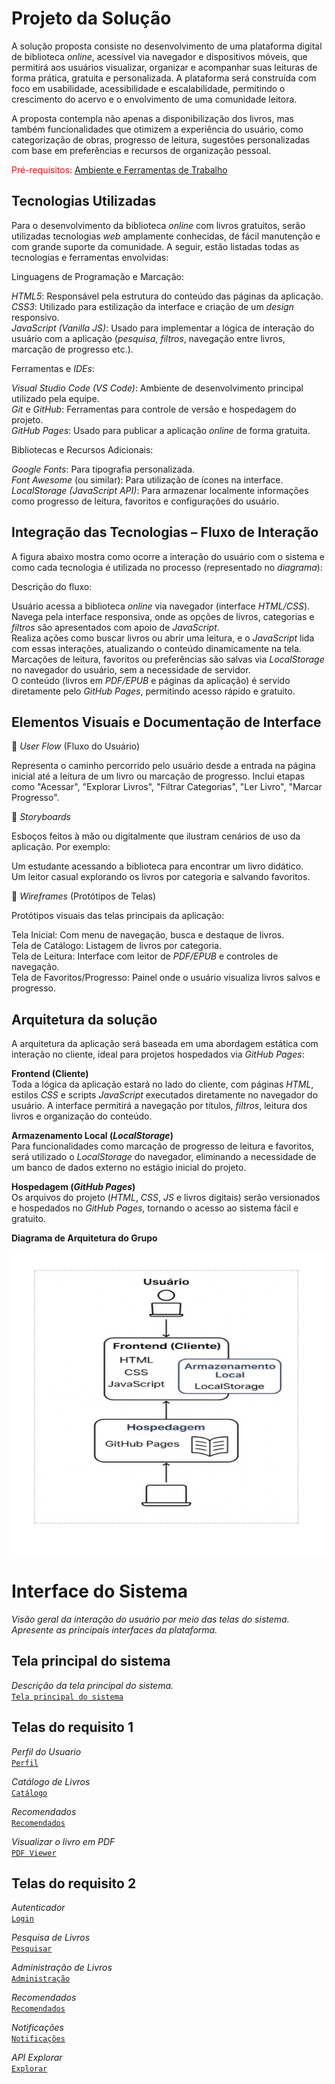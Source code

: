 # Projeto da Solução

A solução proposta consiste no desenvolvimento de uma plataforma digital de biblioteca <em>online</em>, acessível via navegador e dispositivos móveis, que permitirá aos usuários visualizar, organizar e acompanhar suas leituras de forma prática, gratuita e personalizada. A plataforma será construída com foco em usabilidade, acessibilidade e escalabilidade, permitindo o crescimento do acervo e o envolvimento de uma comunidade leitora.

A proposta contempla não apenas a disponibilização dos livros, mas também funcionalidades que otimizem a experiência do usuário, como categorização de obras, progresso de leitura, sugestões personalizadas com base em preferências e recursos de organização pessoal.

<span style="color:red">Pré-requisitos: <a href="4-Gestão-Configuração.md"> Ambiente e Ferramentas de Trabalho</a></span>

## Tecnologias Utilizadas

Para o desenvolvimento da biblioteca <em>online</em> com livros gratuitos, serão utilizadas tecnologias <em>web</em> amplamente conhecidas, de fácil manutenção e com grande suporte da comunidade. A seguir, estão listadas todas as tecnologias e ferramentas envolvidas:

Linguagens de Programação e Marcação:

<em>HTML5</em>: Responsável pela estrutura do conteúdo das páginas da aplicação.  
<em>CSS3</em>: Utilizado para estilização da interface e criação de um <em>design</em> responsivo.  
<em>JavaScript (Vanilla JS)</em>: Usado para implementar a lógica de interação do usuário com a aplicação (<em>pesquisa</em>, <em>filtros</em>, navegação entre livros, marcação de progresso etc.).

Ferramentas e <em>IDEs</em>:

<em>Visual Studio Code (VS Code)</em>: Ambiente de desenvolvimento principal utilizado pela equipe.  
<em>Git</em> e <em>GitHub</em>: Ferramentas para controle de versão e hospedagem do projeto.  
<em>GitHub Pages</em>: Usado para publicar a aplicação <em>online</em> de forma gratuita.

Bibliotecas e Recursos Adicionais:

<em>Google Fonts</em>: Para tipografia personalizada.  
<em>Font Awesome</em> (ou similar): Para utilização de ícones na interface.  
<em>LocalStorage (JavaScript API)</em>: Para armazenar localmente informações como progresso de leitura, favoritos e configurações do usuário.

## Integração das Tecnologias – Fluxo de Interação

A figura abaixo mostra como ocorre a interação do usuário com o sistema e como cada tecnologia é utilizada no processo (representado no <em>diagrama</em>):

Descrição do fluxo:

Usuário acessa a biblioteca <em>online</em> via navegador (interface <em>HTML/CSS</em>).  
Navega pela interface responsiva, onde as opções de livros, categorias e <em>filtros</em> são apresentados com apoio de <em>JavaScript</em>.  
Realiza ações como buscar livros ou abrir uma leitura, e o <em>JavaScript</em> lida com essas interações, atualizando o conteúdo dinamicamente na tela.  
Marcações de leitura, favoritos ou preferências são salvas via <em>LocalStorage</em> no navegador do usuário, sem a necessidade de servidor.  
O conteúdo (livros em <em>PDF/EPUB</em> e páginas da aplicação) é servido diretamente pelo <em>GitHub Pages</em>, permitindo acesso rápido e gratuito.

## Elementos Visuais e Documentação de Interface

📌 <em>User Flow</em> (Fluxo do Usuário)

Representa o caminho percorrido pelo usuário desde a entrada na página inicial até a leitura de um livro ou marcação de progresso. Inclui etapas como "Acessar", "Explorar Livros", "Filtrar Categorias", "Ler Livro", "Marcar Progresso".

📌 <em>Storyboards</em>

Esboços feitos à mão ou digitalmente que ilustram cenários de uso da aplicação. Por exemplo:

Um estudante acessando a biblioteca para encontrar um livro didático.  
Um leitor casual explorando os livros por categoria e salvando favoritos.

📌 <em>Wireframes</em> (Protótipos de Telas)

Protótipos visuais das telas principais da aplicação:

Tela Inicial: Com menu de navegação, busca e destaque de livros.  
Tela de Catálogo: Listagem de livros por categoria.  
Tela de Leitura: Interface com leitor de <em>PDF/EPUB</em> e controles de navegação.  
Tela de Favoritos/Progresso: Painel onde o usuário visualiza livros salvos e progresso.

## Arquitetura da solução

A arquitetura da aplicação será baseada em uma abordagem estática com interação no cliente, ideal para projetos hospedados via <em>GitHub Pages</em>:

**Frontend (Cliente)**  
Toda a lógica da aplicação estará no lado do cliente, com páginas <em>HTML</em>, estilos <em>CSS</em> e scripts <em>JavaScript</em> executados diretamente no navegador do usuário. A interface permitirá a navegação por títulos, <em>filtros</em>, leitura dos livros e organização do conteúdo.

**Armazenamento Local (<em>LocalStorage</em>)**  
Para funcionalidades como marcação de progresso de leitura e favoritos, será utilizado o <em>LocalStorage</em> do navegador, eliminando a necessidade de um banco de dados externo no estágio inicial do projeto.

**Hospedagem (<em>GitHub Pages</em>)**  
Os arquivos do projeto (<em>HTML</em>, <em>CSS</em>, <em>JS</em> e livros digitais) serão versionados e hospedados no <em>GitHub Pages</em>, tornando o acesso ao sistema fácil e gratuito.

<p><strong>Diagrama de Arquitetura do Grupo</strong></p>  
<img src="/docs/images-projeto/diagrama_arquitetura.jpg" alt="Diagrama de Arquitetura">

# Interface do Sistema

<em>Visão geral da interação do usuário por meio das telas do sistema. Apresente as principais interfaces da plataforma.</em>

## Tela principal do sistema

<em>Descrição da tela principal do sistema.</em>  
[`Tela principal do sistema`](/docs/images-projeto/telainicial1.png)

## Telas do requisito 1

<em>Perfil do Usuario</em>  
[`Perfil`](/docs/images-projeto/minha-conta.png)

<em>Catálogo de Livros</em>  
[`Catálogo`](/docs/images-projeto/catalogo2.png)

<em>Recomendados</em>  
[`Recomendados`](/docs/images-projeto/recomendados1.png)

<em>Visualizar o livro em PDF</em>  
[`PDF Viewer`](/docs/images-projeto/clicar-ler.png)

## Telas do requisito 2

<em>Autenticador</em>  
[`Login`](/docs/images-projeto/login3.png)

<em>Pesquisa de Livros</em>  
[`Pesquisar`](/docs/images-projeto/pesquisar.png)

<em>Administração de Livros</em>  
[`Administração`](/docs/images-projeto/admin_livros.png)

<em>Recomendados</em>  
[`Recomendados`](/docs/images-projeto/recomendados1.png)

<em>Notificações</em>  
[`Notificações`](/docs/images-projeto/notificacoes2.png)

<em>API Explorar</em>  
[`Explorar`](/docs/images-projeto/buscar-api.png)
